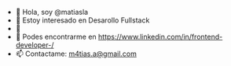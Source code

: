 - 👋 Hola, soy @matiasla
- 👀 Estoy interesado en Desarollo Fullstack
- 🌱 
- 💞️ Podes encontrarme en https://www.linkedin.com/in/frontend-developer-/
- 📫 Contactame: m4tias.a@gmail.com
